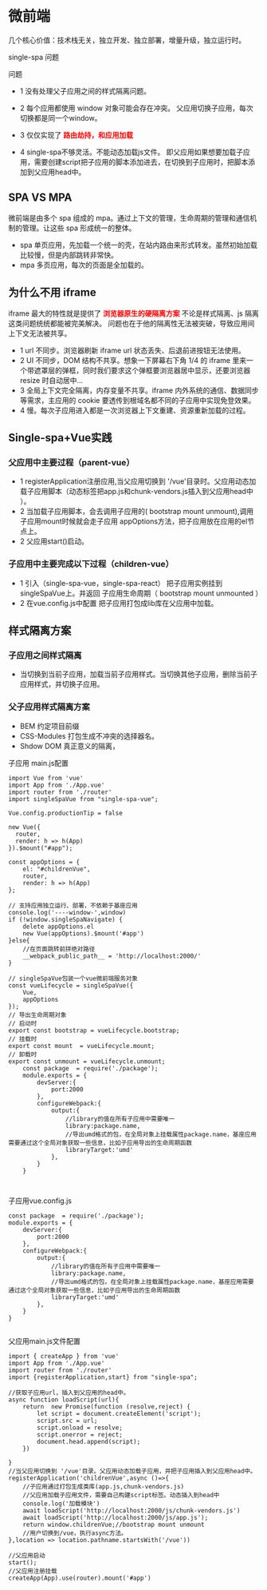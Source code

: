 # 微前端

几个核心价值：技术栈无关，独立开发、独立部署，增量升级，独立运行时。

single-spa 问题

问题

- 1 没有处理父子应用之间的样式隔离问题。

- 2 每个应用都使用 window 对象可能会存在冲突。
    父应用切换子应用，每次切换都是同一个window。

- 3 仅仅实现了 **<font color="red">路由劫持，和应用加载</font>**

- 4 single-spa不够灵活。不能动态加载js文件。
    即父应用如果想要加载子应用，需要创建script把子应用的脚本添加进去，在切换到子应用时，把脚本添加到父应用head中。

    
## SPA VS MPA

微前端是由多个 spa 组成的 mpa。通过上下文的管理，生命周期的管理和通信机制的管理。让这些 spa 形成统一的整体。

- spa 单页应用，先加载一个统一的壳，在站内路由来形式转发。虽然初始加载比较慢，但是内部跳转非常快。
- mpa 多页应用，每次的页面是全加载的。

## 为什么不用 iframe

iframe 最大的特性就是提供了 **<font color="red">浏览器原生的硬隔离方案</font>** 不论是样式隔离、js 隔离这类问题统统都能被完美解决。
问题也在于他的隔离性无法被突破，导致应用间上下文无法被共享。

- 1 url 不同步。浏览器刷新 iframe url 状态丢失、后退前进按钮无法使用。
- 2 UI 不同步，DOM 结构不共享。想象一下屏幕右下角 1/4 的 iframe 里来一个带遮罩层的弹框，同时我们要求这个弹框要浏览器居中显示，还要浏览器 resize 时自动居中…
- 3 全局上下文完全隔离，内存变量不共享。iframe 内外系统的通信、数据同步等需求，主应用的 cookie 要透传到根域名都不同的子应用中实现免登效果。
- 4 慢。每次子应用进入都是一次浏览器上下文重建、资源重新加载的过程。

## Single-spa+Vue实践

### 父应用中主要过程（parent-vue）
 
- 1  registerApplication注册应用,当父应用切换到 '/vue'目录时。父应用动态加载子应用脚本（动态标签把app.js和chunk-vendors.js插入到父应用head中 ）。
- 2  当加载子应用脚本，会去调用子应用的( bootstrap mount unmount),调用子应用mount时候就会走子应用 appOptions方法，把子应用放在应用的el节点上。 
- 2  父应用start()启动。


### 子应用中主要完成以下过程（children-vue）

- 1  引入（single-spa-vue，single-spa-react） 把子应用实例挂到singleSpaVue上。并返回 子应用生命周期（ bootstrap mount unmounted ）
- 2  在vue.config.js中配置 把子应用打包成lib库在父应用中加载。


## 样式隔离方案

### 子应用之间样式隔离
- 当切换到当前子应用，加载当前子应用样式。当切换其他子应用，删除当前子应用样式，并切换子应用。

### 父子应用样式隔离方案

- BEM 约定项目前缀
- CSS-Modules 打包生成不冲突的选择器名。
- Shdow DOM 真正意义的隔离，

 
子应用 main.js配置

```
import Vue from 'vue'
import App from './App.vue'
import router from './router'
import singleSpaVue from "single-spa-vue";

Vue.config.productionTip = false

new Vue({
  router,
  render: h => h(App)
}).$mount("#app");

const appOptions = {
    el: "#childrenVue",
    router,
    render: h => h(App)
};

// 支持应用独立运行、部署，不依赖于基座应用
console.log('----window-',window)
if (!window.singleSpaNavigate) {
    delete appOptions.el
    new Vue(appOptions).$mount('#app')
}else{
    //在页面跳转前拼绝对路径
    __webpack_public_path__ = 'http://localhost:2000/'
}

// singleSpaVue包装一个vue微前端服务对象
const vueLifecycle = singleSpaVue({
    Vue,
    appOptions
});
// 导出生命周期对象
// 启动时
export const bootstrap = vueLifecycle.bootstrap;
// 挂载时
export const mount  = vueLifecycle.mount;
// 卸载时
export const unmount = vueLifecycle.unmount;
    const package  = require('./package');
    module.exports = {
        devServer:{
            port:2000
        },
        configureWebpack:{
            output:{
                //library的值在所有子应用中需要唯一
                library:package.name,
                //导出umd格式的包，在全局对象上挂载属性package.name，基座应用需要通过这个全局对象获取一些信息，比如子应用导出的生命周期函数
                libraryTarget:'umd'
            },
        }
    }
    


```

子应用vue.config.js

```angular2html
const package  = require('./package');
module.exports = {
    devServer:{
        port:2000
    },
    configureWebpack:{
        output:{
            //library的值在所有子应用中需要唯一
            library:package.name,
            //导出umd格式的包，在全局对象上挂载属性package.name，基座应用需要通过这个全局对象获取一些信息，比如子应用导出的生命周期函数
            libraryTarget:'umd'
        },
    }
}


```

父应用main.js文件配置

```angular2html
import { createApp } from 'vue'
import App from './App.vue'
import router from './router'
import {registerApplication,start} from "single-spa";

//获取子应用url，插入到父应用的head中。
async function loadScript(url){
    return  new Promise(function (resolve,reject) {
        let script = document.createElement('script');
        script.src = url;
        script.onload = resolve;
        script.onerror = reject;
        document.head.append(script);
    })

}
//当父应用切换到 '/vue'目录。父应用动态加载子应用，并把子应用插入到父应用head中。
registerApplication('childrenVue',async ()=>{
    //子应用通过打包生成类库(app.js,chunk-vendors.js)
    //父应用加载子应用文件，需要自己构建script标签。动态插入到head中
    console.log('加载模块')
    await loadScript('http://localhost:2000/js/chunk-vendors.js')
    await loadScript('http://localhost:2000/js/app.js');
    return window.childrenVue;//bootstrap mount unmount
    //用户切换到/vue，执行async方法。
},location => location.pathname.startsWith('/vue'))

//父应用启动
start();
//父应用注册挂载
createApp(App).use(router).mount('#app')
```

